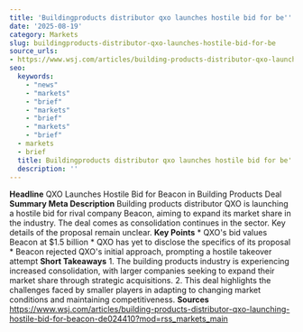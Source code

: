 ```yaml
---
title: 'Buildingproducts distributor qxo launches hostile bid for be'' '
date: '2025-08-19'
category: Markets
slug: buildingproducts-distributor-qxo-launches-hostile-bid-for-be
source_urls:
- https://www.wsj.com/articles/building-products-distributor-qxo-launching-hostile-bid-for-beacon-de024410?mod=rss_markets_main
seo:
  keywords:
    - "news"
    - "markets"
    - "brief"
    - "markets"
    - "brief"
    - "markets"
    - "brief"
  - markets
  - brief
  title: Buildingproducts distributor qxo launches hostile bid for be'  | Hash n Hedge
  description: ''
---
```


**Headline** QXO Launches Hostile Bid for Beacon in Building Products Deal  **Summary Meta Description** Building products distributor QXO is launching a hostile bid for rival company Beacon, aiming to expand its market share in the industry. The deal comes as consolidation continues in the sector. Key details of the proposal remain unclear.  **Key Points**  * QXO's bid values Beacon at $1.5 billion * QXO has yet to disclose the specifics of its proposal * Beacon rejected QXO's initial approach, prompting a hostile takeover attempt  **Short Takeaways**  1. The building products industry is experiencing increased consolidation, with larger companies seeking to expand their market share through strategic acquisitions. 2. This deal highlights the challenges faced by smaller players in adapting to changing market conditions and maintaining competitiveness.  **Sources** https://www.wsj.com/articles/building-products-distributor-qxo-launching-hostile-bid-for-beacon-de024410?mod=rss_markets_main 
